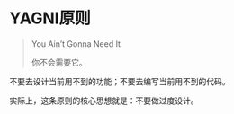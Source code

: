 # YAGNI原则

> You Ain’t Gonna Need It
>
> 你不会需要它。

不要去设计当前用不到的功能；不要去编写当前用不到的代码。

实际上，这条原则的核心思想就是：不要做过度设计。